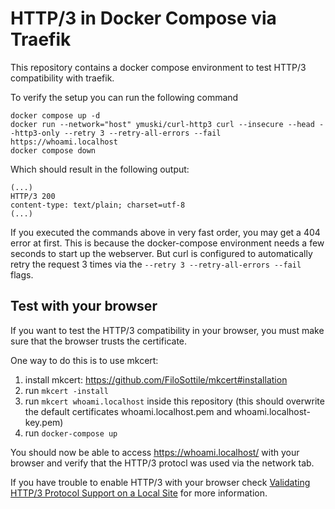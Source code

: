 # HTTP/3 in Docker Compose via Traefik

This repository contains a docker compose environment to test HTTP/3 compatibility with traefik.

To verify the setup you can run the following command

```shell
docker compose up -d
docker run --network="host" ymuski/curl-http3 curl --insecure --head --http3-only --retry 3 --retry-all-errors --fail https://whoami.localhost
docker compose down
```

Which should result in the following output:

```
(...)
HTTP/3 200 
content-type: text/plain; charset=utf-8
(...)
```

If you executed the commands above in very fast order, you may get a 404 error at first. This is because the docker-compose environment needs a few seconds to start up the webserver. But curl is configured to automatically retry the request 3 times via the `--retry 3 --retry-all-errors --fail` flags.

## Test with your browser

If you want to test the HTTP/3 compatibility in your browser, you must make sure that the browser trusts the certificate.

One way to do this is to use mkcert:

1. install mkcert: https://github.com/FiloSottile/mkcert#installation
2. run `mkcert -install`
3. run `mkcert whoami.localhost` inside this repository (this should overwrite the default certificates whoami.localhost.pem and whoami.localhost-key.pem)
4. run `docker-compose up`

You should now be able to access https://whoami.localhost/ with your browser and verify that the HTTP/3 protocl was used via the network tab.

If you have trouble to enable HTTP/3 with your browser check [Validating HTTP/3 Protocol Support on a Local Site](https://www.putzisan.com/articles/validating-http3-local-site#method-1-verification-using-google-chrome) for more information.
